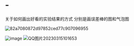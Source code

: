 # -
关于如何画出好看的实验结果的方式
分别是画误差棒的图和气泡图

![82a7080872d97852ced77c907096955](https://user-images.githubusercontent.com/58908110/186907524-60c707a8-4741-42d3-aad2-5d4368eb8b81.jpg)

![image](https://user-images.githubusercontent.com/58908110/186907745-2a3002f3-351c-4d92-bd20-714c9e158f51.png)
![QQ图片20230315101653](https://user-images.githubusercontent.com/58908110/225187547-5eda1305-7c71-475f-bdba-b6da3397602a.png)
